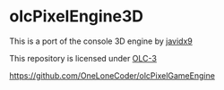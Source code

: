 # olcPixelEngine3D

This is a port of the console 3D engine by [javidx9](https://github.com/OneLoneCoder)

This repository is licensed under [OLC-3](https://github.com/BuechlerA/olcPixelEngine3D/blob/master/LICENSE.md)

https://github.com/OneLoneCoder/olcPixelGameEngine
